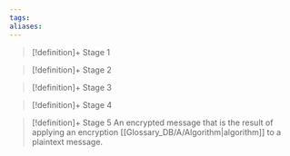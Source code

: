```yaml
---
tags:
aliases:
---
```


> [!definition]+ Stage 1
>

> [!definition]+ Stage 2
>

> [!definition]+ Stage 3
>

> [!definition]+ Stage 4
>

> [!definition]+ Stage 5
> An encrypted message that is the result of applying an encryption [[Glossary_DB/A/Algorithm|algorithm]] to a plaintext message.



